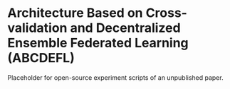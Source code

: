 # Architecture Based on Cross-validation and Decentralized Ensemble Federated Learning (ABCDEFL)
Placeholder for open-source experiment scripts of an unpublished paper.
